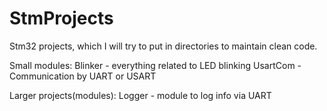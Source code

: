# StmProjects
Stm32 projects, which I will try to put in directories to maintain clean code. 

Small modules:
Blinker - everything related to LED blinking
UsartCom - Communication by UART or USART

Larger projects(modules):
Logger - module to log info via UART
